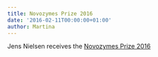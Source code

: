 ```yaml
---
title: Novozymes Prize 2016
date: '2016-02-11T00:00:00+01:00'
author: Martina
---
```

Jens Nielsen receives the [Novozymes Prize 2016](http://www.chalmers.se/en/departments/bio/news/Pages/Jens-Nielsen-Novozymes-prize-2016.aspx)
